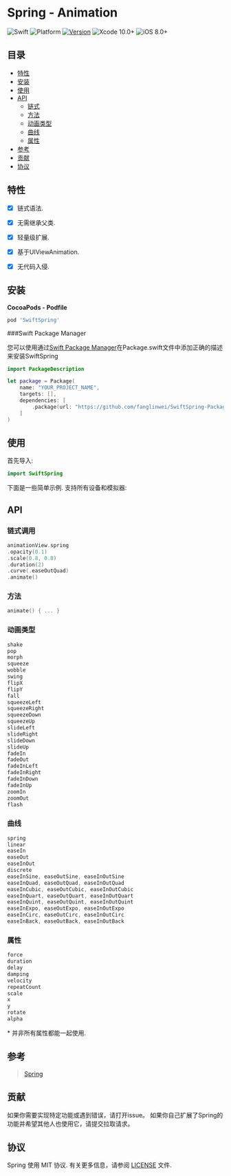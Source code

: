 
# Spring - Animation

![Swift](https://img.shields.io/badge/Swift-5.0-orange.svg)
![Platform](https://img.shields.io/badge/platforms-iOS-orange.svg)
[![Version](https://img.shields.io/cocoapods/v/SwiftSpring.svg)](http://cocoapods.org/pods/SwiftSpring)
![Xcode 10.0+](https://img.shields.io/badge/Xcode-10.0%2B-blue.svg)
![iOS 8.0+](https://img.shields.io/badge/iOS-8.0%2B-blue.svg)

## 目录

- [特性](#特性)
- [安装](#安装)
- [使用](#使用)
- [API](#api)
  - [链式](#链式调用)
  - [方法](#方法)
  - [动画类型](#动画类型)
  - [曲线](#曲线)
  - [属性](#属性)
- [参考](#参考)
- [贡献](#贡献)
- [协议](#协议)

## 特性

- [x] 链式语法.
- [x] 无需继承父类.
- [x] 轻量级扩展.
- [x] 基于UIViewAnimation.
- [x] 无代码入侵.


## 安装

**CocoaPods - Podfile**

```ruby
pod 'SwiftSpring'
```

###Swift Package Manager

您可以使用通过[Swift Package Manager](https://swift.org/package-manager)在Package.swift文件中添加正确的描述来安装SwiftSpring

```swift
import PackageDescription

let package = Package(
    name: "YOUR_PROJECT_NAME",
    targets: [],
    dependencies: [
        .package(url: "https://github.com/fanglinwei/SwiftSpring-Package.git", from: "0.0.8")
    ]
)
```

## 使用

首先导入:

```swift
import SwiftSpring
```

下面是一些简单示例. 支持所有设备和模拟器:

## API

### 链式调用

```swift
animationView.spring
.opacity(0.1)
.scale(0.8, 0.8)
.duration(2)
.curve(.easeOutQuad)
.animate()
```

### 方法
```swift
animate() { ... }
```
### 动画类型
```swift
shake
pop
morph
squeeze
wobble
swing
flipX
flipY
fall
squeezeLeft
squeezeRight
squeezeDown
squeezeUp
slideLeft
slideRight
slideDown
slideUp
fadeIn
fadeOut
fadeInLeft
fadeInRight
fadeInDown
fadeInUp
zoomIn
zoomOut
flash
```

### 曲线
```swift
spring
linear
easeIn
easeOut
easeInOut
discrete
easeInSine, easeOutSine, easeInOutSine
easeInQuad, easeOutQuad, easeInOutQuad
easeInCubic, easeOutCubic, easeInOutCubic
easeInQuart, easeOutQuart, easeInOutQuart
easeInQuint, easeOutQuint, easeInOutQuint
easeInExpo, easeOutExpo, easeInOutExpo
easeInCirc, easeOutCirc, easeInOutCirc
easeInBack, easeOutBack, easeInOutBack
```

### 属性
```swift
force
duration
delay
damping
velocity
repeatCount
scale
x
y
rotate
alpha
```

\* 并非所有属性都能一起使用.

## 参考

> [Spring](https://github.com/MengTo/Spring)

## 贡献

如果你需要实现特定功能或遇到错误，请打开issue。 如果你自己扩展了Spring的功能并希望其他人也使用它，请提交拉取请求。


## 协议

Spring 使用 MIT 协议. 有关更多信息，请参阅 [LICENSE](LICENSE) 文件.

